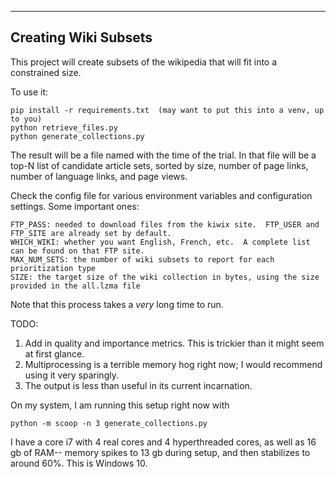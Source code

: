 ---------------------
Creating Wiki Subsets
---------------------


This project will create subsets of the wikipedia that will fit into a constrained size.

To use it:

    pip install -r requirements.txt  (may want to put this into a venv, up to you)
    python retrieve_files.py
    python generate_collections.py

The result will be a file named with the time of the trial.  In that file will be a top-N list of candidate
article sets, sorted by size, number of page links, number of language links, and page views.

Check the config file for various environment variables and configuration settings.  Some important ones:

    FTP_PASS: needed to download files from the kiwix site.  FTP_USER and FTP_SITE are already set by default.
    WHICH_WIKI: whether you want English, French, etc.  A complete list can be found on that FTP site.
    MAX_NUM_SETS: the number of wiki subsets to report for each prioritization type
    SIZE: the target size of the wiki collection in bytes, using the size provided in the all.lzma file

Note that this process takes a _very_ long time to run.

TODO:
1.  Add in quality and importance metrics.  This is trickier than it might seem at first glance.
2.  Multiprocessing is a terrible memory hog right now; I would recommend using it very sparingly.
3.  The output is less than useful in its current incarnation.

On my system, I am running this setup right now with

    python -m scoop -n 3 generate_collections.py

I have a core i7 with 4 real cores and 4 hyperthreaded cores, as well as 16 gb of RAM-- memory spikes to 13 gb
during setup, and then stabilizes to around 60%.  This is Windows 10.

